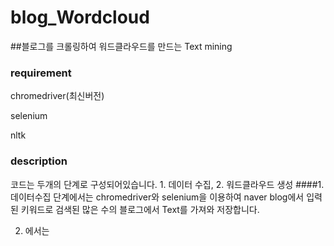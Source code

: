 # blog_Wordcloud
##블로그를 크롤링하여 워드클라우드를 만드는 Text mining
### requirement
chromedriver(최신버전)


selenium


nltk


### description
코드는 두개의 단계로 구성되어있습니다. 1. 데이터 수집, 2. 워드클라우드 생성
####1. 데이터수집
단계에서는 chromedriver와 selenium을 이용하여 naver blog에서 입력된 키워드로 검색된 많은 수의 블로그에서 Text를 가져와 저장합니다.

2. 에서는 
